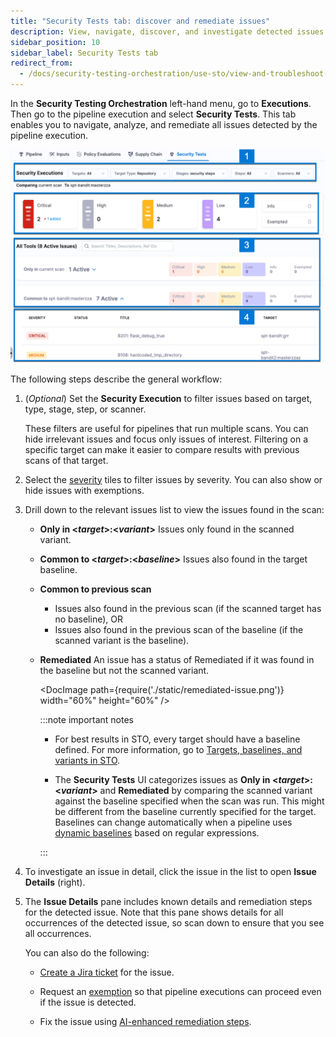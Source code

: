```yaml
---
title: "Security Tests tab: discover and remediate issues" 
description: View, navigate, discover, and investigate detected issues from an individual scan 
sidebar_position: 10
sidebar_label: Security Tests tab
redirect_from: 
  - /docs/security-testing-orchestration/use-sto/view-and-troubleshoot-vulnerabilities/view-scan-results
---
```


In the **Security Testing Orchestration** left-hand menu, go to **Executions**. Then go to the pipeline execution and select **Security Tests**. This tab enables you to navigate, analyze, and remediate all issues detected by the pipeline execution. 

![](./static/security-tests-tab.png)

The following steps describe the general workflow:

1. (_Optional_) Set the **Security Execution** to filter issues based on target, type, stage, step, or scanner.

   These filters are useful for pipelines that run multiple scans. You can hide irrelevant issues and focus only issues of interest. Filtering on a specific target can make it easier to compare results with previous scans of that target. 

2. Select the [severity](/docs/security-testing-orchestration/get-started/key-concepts/severities) tiles to filter issues by severity. You can also show or hide issues with exemptions.  

3. Drill down to the relevant issues list to view the issues found in the scan:

    - **Only in \<_target_>:\<_variant_>** Issues only found in the scanned variant.

    - **Common to \<_target_>:\<_baseline_>** Issues also found in the target baseline.

    - **Common to previous scan** 
      - Issues also found in the previous scan (if the scanned target has no baseline), OR
      - Issues also found in the previous scan of the baseline (if the scanned variant is the baseline).

    <!-- **Common to previous / baseline scan** Issues also found in both the previous scan of the specified variant AND the previous scan of the baseline. -->

    - **Remediated** An issue has a status of Remediated if it was found in the baseline but not the scanned variant. 
      
      <DocImage path={require('./static/remediated-issue.png')} width="60%" height="60%" />

      :::note important notes

      - For best results in STO, every target should have a baseline defined. For more information, go to [Targets, baselines, and variants in STO](/docs/security-testing-orchestration/get-started/key-concepts/targets-and-baselines).

      - The **Security Tests** UI categorizes issues as **Only in \<_target_>:\<_variant_>** and **Remediated** by comparing the scanned variant against the baseline specified when the scan was run. This might be different from the baseline currently specified for the target. Baselines can change automatically when a pipeline uses [dynamic baselines](/docs/security-testing-orchestration/use-sto/set-up-sto-pipelines/set-up-baselines#specify-dynamic-baselines-using-regular-expressions) based on regular expressions.

      :::

3. To investigate an issue in detail, click the issue in the list to open **Issue Details** (right). 

4. The **Issue Details** pane includes known details and remediation steps for the detected issue. Note that this pane shows details for all occurrences of the detected issue, so scan down to ensure that you see all occurrences. 

   You can also do the following:

   - [Create a Jira ticket](/docs/security-testing-orchestration/notifications/jira-integrations) for the issue.

   - Request an [exemption](/docs/security-testing-orchestration/exemptions/exemption-workflows) so that pipeline executions can proceed even if the issue is detected.

   - Fix the issue using [AI-enhanced remediation steps](/docs/security-testing-orchestration/remediations/ai-based-remediations).

